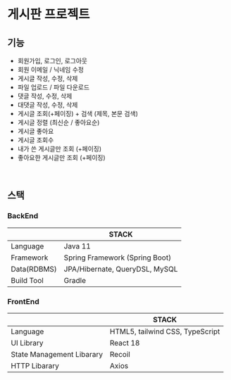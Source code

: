 # 게시판 프로젝트

## 기능
- 회원가입, 로그인, 로그아웃
- 회원 이메일 / 닉네임 수정
- 게시글 작성, 수정, 삭제
- 파일 업로드 / 파일 다운로드
- 댓글 작성, 수정, 삭제
- 대댓글 작성, 수정, 삭제
- 게시글 조회(+페이징) + 검색 (제목, 본문 검색)
- 게시글 정렬 (최신순 / 좋아요순)
- 게시글 좋아요
- 게시글 조회수
- 내가 쓴 게시글만 조회 (+페이징)
- 좋아요한 게시글만 조회 (+페이징)

<br/>

## 스택
### BackEnd
|  | STACK |
| --- | --- |
| Language | Java 11 |
| Framework | Spring Framework (Spring Boot) |
| Data(RDBMS) | JPA/Hibernate, QueryDSL, MySQL |
| Build Tool | Gradle |

### FrontEnd
|  | STACK |
| --- | --- |
| Language | HTML5, tailwind CSS, TypeScript |
| UI Library | React 18 |
| State Management Libarary | Recoil |
| HTTP Libarary | Axios |
